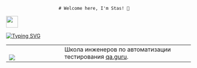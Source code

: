                         # Welcome here, I'm Stas! 👋
<img src="https://github.com/blackcater/blackcater/raw/main/images/Hi.gif" height="32"/></h1>

[![Typing SVG](https://readme-typing-svg.herokuapp.com?font=Fira+Code&pause=1000&color=000000&background=A316FF00&random=false&width=435&lines=QA+Engineer)](https://git.io/typing-svg)











<table width="100%" border='0'>
    <tr><td width="30%" valign="bottom"><img src="/images/qa-guru80.png"></td><td valign="middle">Школа инженеров по автоматизации тестирования <a target="_blank" href="https://qa.guru">qa.guru</a>.</td></tr>
   </tr>
  </table>
  </br>
